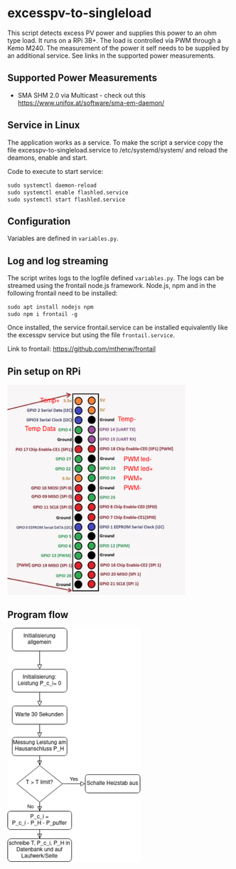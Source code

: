 # excesspv-to-singleload
This script detects excess PV power and supplies this power to an ohm type load. It runs on a RPi 3B+. The load is controlled via PWM through a Kemo M240. The measurement of the power it self needs to be supplied by an additional service. See links in the supported power measurements.

## Supported Power Measurements
* SMA SHM 2.0 via Multicast - check out this https://www.unifox.at/software/sma-em-daemon/

## Service in Linux
The application works as a service. To make the script a service copy the file excesspv-to-singleload.service to /etc/systemd/system/ and reload the deamons, enable and start.

Code to execute to start service:
```
sudo systemctl daemon-reload
sudo systemctl enable flashled.service
sudo systemctl start flashled.service
```
## Configuration
Variables are defined in `variables.py`.

## Log and log streaming
The script writes logs to the logfile defined `variables.py`. The logs can be streamed using the frontail node.js framework. 
Node.js, npm and in the following frontail need to be installed:
```
sudo apt install nodejs npm
sudo npm i frontail -g
```
Once installed, the service frontail.service can be installed equivalently like the excesspv service but using the file `frontail.service`.

Link to frontail: https://github.com/mthenw/frontail


## Pin setup on RPi
<img src="https://github.com/lukstein/excesspv-to-singleload/blob/main/singleload%20pinbelegung.png" alt="RPi 3B+ Pin usage" title="Pin usage" width="400"/>

## Program flow
<img src="https://github.com/lukstein/excesspv-to-singleload/blob/main/programmablauf%20singleload.png" alt="Program flow" title="Program flow" width="300"/>
